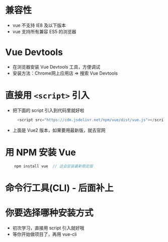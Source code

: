 # 兼容性
- vue 不支持 IE8 及以下版本
- vue 支持所有兼容 ES5 的浏览器

# Vue Devtools
- 在浏览器安装 Vue Devtools 工具，方便调试
- 安装方法：Chrome网上应用店 => 搜索 Vue Devtools

# 直接用 `<script>` 引入
- 把下面的 script 引入到代码里就好啦
  ```js
    <script src="https://cdn.jsdelivr.net/npm/vue/dist/vue.js"></script>
  ```
- 上面是 Vue2 版本，如果要用最新版，就去官网

# 用 NPM 安装 Vue
```js
    npm install vue  // 这会安装最新稳定版
```

# 命令行工具(CLI) - 后面补上

# 你要选择哪种安装方式
- 初次学习，直接用 script 引入就好哦
- 等你开始做项目了，再用 vue-cli

